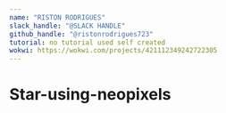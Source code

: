```yaml
---
name: "RISTON RODRIGUES"
slack_handle: "@SLACK HANDLE"
github_handle: "@ristonrodrigues723"
tutorial: no tutorial used self created
wokwi: https://wokwi.com/projects/421112349242722305
---
```


# Star-using-neopixels

<!--S star shaped pcb with 6 major sand 5 minor led strips(groups)  can be programmed  as needed through ardino-->

<!-- How much is it going to cost? -->

<!-- originally stgarted as a snowflake themed pcb but then size constraints forced me to change design iy still use the same schematic -->
